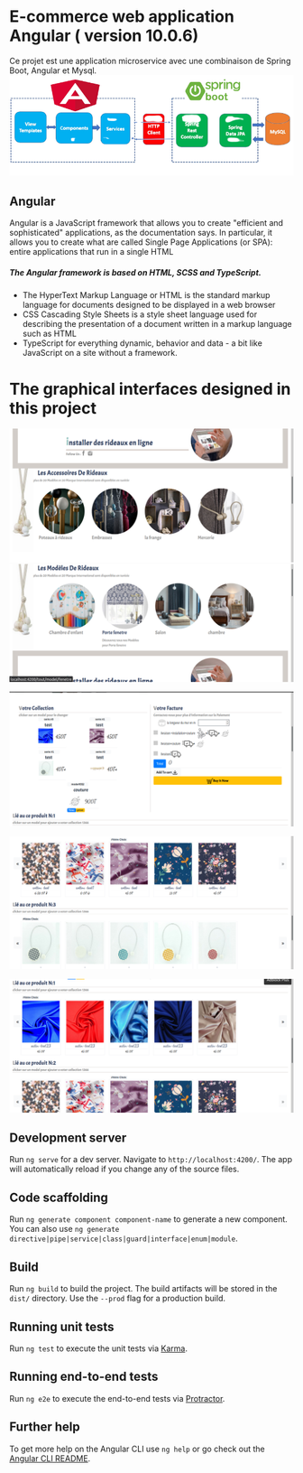 # E-commerce web application Angular ( version 10.0.6)
Ce projet est une application microservice avec une combinaison de Spring Boot, Angular et Mysql. 
    ![Tux, the Linux mascot](/src/assets/readme6.png)



## Angular
Angular is a JavaScript framework that allows you to create "efficient and sophisticated" applications, as the documentation says. In particular, it allows you to create what are called Single Page Applications (or SPA): entire applications that run in a single HTML 
##### The Angular framework is based on HTML, SCSS and TypeScript.
   - The HyperText Markup Language or HTML is the standard markup language for documents designed to be displayed in a web browser
   - CSS Cascading Style Sheets is a style sheet language used for describing the presentation of a document written in a markup language such as HTML 
   - TypeScript for everything dynamic, behavior and data - a bit like JavaScript on a site without a framework.
    

# The graphical interfaces designed in this project


![Tux, the Linux mascot](/src/assets/readme1.png)
![Tux, the Linux mascot](/src/assets/readme5.png)


![Tux, the Linux mascot](/src/assets/readm2.png)

![Tux, the Linux mascot](/src/assets/readme3.png)

![Tux, the Linux mascot](/src/assets/readme4.png)




## Development server

Run `ng serve` for a dev server. Navigate to `http://localhost:4200/`. The app will automatically reload if you change any of the source files.

## Code scaffolding

Run `ng generate component component-name` to generate a new component. You can also use `ng generate directive|pipe|service|class|guard|interface|enum|module`.

## Build

Run `ng build` to build the project. The build artifacts will be stored in the `dist/` directory. Use the `--prod` flag for a production build.

## Running unit tests

Run `ng test` to execute the unit tests via [Karma](https://karma-runner.github.io).

## Running end-to-end tests

Run `ng e2e` to execute the end-to-end tests via [Protractor](http://www.protractortest.org/).

## Further help

To get more help on the Angular CLI use `ng help` or go check out the [Angular CLI README](https://github.com/angular/angular-cli/blob/master/README.md).
